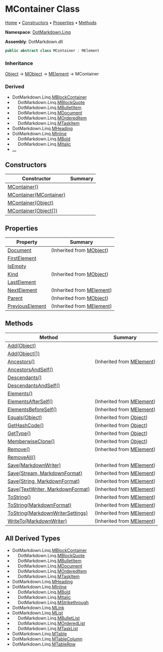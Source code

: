 <a name="_top"></a>

# MContainer Class

[Home](../../../README.md#_top) &#x2022; [Constructors](#constructors) &#x2022; [Properties](#properties) &#x2022; [Methods](#methods)

**Namespace**: [DotMarkdown.Linq](../README.md#_top)

**Assembly**: DotMarkdown\.dll

```csharp
public abstract class MContainer : MElement
```

### Inheritance

[Object](https://docs.microsoft.com/en-us/dotnet/api/system.object) &#x2192; [MObject](../MObject/README.md#_top) &#x2192; [MElement](../MElement/README.md#_top) &#x2192; MContainer

### Derived

* DotMarkdown\.Linq\.[MBlockContainer](../MBlockContainer/README.md#_top)
* &emsp; DotMarkdown\.Linq\.[MBlockQuote](../MBlockQuote/README.md#_top)
* &emsp; DotMarkdown\.Linq\.[MBulletItem](../MBulletItem/README.md#_top)
* &emsp; DotMarkdown\.Linq\.[MDocument](../MDocument/README.md#_top)
* &emsp; DotMarkdown\.Linq\.[MOrderedItem](../MOrderedItem/README.md#_top)
* &emsp; DotMarkdown\.Linq\.[MTaskItem](../MTaskItem/README.md#_top)
* DotMarkdown\.Linq\.[MHeading](../MHeading/README.md#_top)
* DotMarkdown\.Linq\.[MInline](../MInline/README.md#_top)
* &emsp; DotMarkdown\.Linq\.[MBold](../MBold/README.md#_top)
* &emsp; DotMarkdown\.Linq\.[MItalic](../MItalic/README.md#_top)
* [...](#all-derived-types "See all derived types")

## Constructors

| Constructor | Summary |
| ----------- | ------- |
| [MContainer()](-ctor/README.md#DotMarkdown_Linq_MContainer__ctor) | |
| [MContainer(MContainer)](-ctor/README.md#DotMarkdown_Linq_MContainer__ctor_DotMarkdown_Linq_MContainer_) | |
| [MContainer(Object)](-ctor/README.md#DotMarkdown_Linq_MContainer__ctor_System_Object_) | |
| [MContainer(Object\[\])](-ctor/README.md#DotMarkdown_Linq_MContainer__ctor_System_Object___) | |

## Properties

| Property | Summary |
| -------- | ------- |
| [Document](../MObject/Document/README.md#_top) |  \(Inherited from [MObject](../MObject/README.md#_top)\) |
| [FirstElement](FirstElement/README.md#_top) | |
| [IsEmpty](IsEmpty/README.md#_top) | |
| [Kind](../MObject/Kind/README.md#_top) |  \(Inherited from [MObject](../MObject/README.md#_top)\) |
| [LastElement](LastElement/README.md#_top) | |
| [NextElement](../MElement/NextElement/README.md#_top) |  \(Inherited from [MElement](../MElement/README.md#_top)\) |
| [Parent](../MObject/Parent/README.md#_top) |  \(Inherited from [MObject](../MObject/README.md#_top)\) |
| [PreviousElement](../MElement/PreviousElement/README.md#_top) |  \(Inherited from [MElement](../MElement/README.md#_top)\) |

## Methods

| Method | Summary |
| ------ | ------- |
| [Add(Object)](Add/README.md#DotMarkdown_Linq_MContainer_Add_System_Object_) | |
| [Add(Object\[\])](Add/README.md#DotMarkdown_Linq_MContainer_Add_System_Object___) | |
| [Ancestors()](../MElement/Ancestors/README.md#_top) |  \(Inherited from [MElement](../MElement/README.md#_top)\) |
| [AncestorsAndSelf()](AncestorsAndSelf/README.md#_top) | |
| [Descendants()](Descendants/README.md#_top) | |
| [DescendantsAndSelf()](DescendantsAndSelf/README.md#_top) | |
| [Elements()](Elements/README.md#_top) | |
| [ElementsAfterSelf()](../MElement/ElementsAfterSelf/README.md#_top) |  \(Inherited from [MElement](../MElement/README.md#_top)\) |
| [ElementsBeforeSelf()](../MElement/ElementsBeforeSelf/README.md#_top) |  \(Inherited from [MElement](../MElement/README.md#_top)\) |
| [Equals(Object)](https://docs.microsoft.com/en-us/dotnet/api/system.object.equals) |  \(Inherited from [Object](https://docs.microsoft.com/en-us/dotnet/api/system.object)\) |
| [GetHashCode()](https://docs.microsoft.com/en-us/dotnet/api/system.object.gethashcode) |  \(Inherited from [Object](https://docs.microsoft.com/en-us/dotnet/api/system.object)\) |
| [GetType()](https://docs.microsoft.com/en-us/dotnet/api/system.object.gettype) |  \(Inherited from [Object](https://docs.microsoft.com/en-us/dotnet/api/system.object)\) |
| [MemberwiseClone()](https://docs.microsoft.com/en-us/dotnet/api/system.object.memberwiseclone) |  \(Inherited from [Object](https://docs.microsoft.com/en-us/dotnet/api/system.object)\) |
| [Remove()](../MElement/Remove/README.md#_top) |  \(Inherited from [MElement](../MElement/README.md#_top)\) |
| [RemoveAll()](RemoveAll/README.md#_top) | |
| [Save(MarkdownWriter)](../MElement/Save/README.md#DotMarkdown_Linq_MElement_Save_DotMarkdown_MarkdownWriter_) |  \(Inherited from [MElement](../MElement/README.md#_top)\) |
| [Save(Stream, MarkdownFormat)](../MElement/Save/README.md#DotMarkdown_Linq_MElement_Save_System_IO_Stream_DotMarkdown_MarkdownFormat_) |  \(Inherited from [MElement](../MElement/README.md#_top)\) |
| [Save(String, MarkdownFormat)](../MElement/Save/README.md#DotMarkdown_Linq_MElement_Save_System_String_DotMarkdown_MarkdownFormat_) |  \(Inherited from [MElement](../MElement/README.md#_top)\) |
| [Save(TextWriter, MarkdownFormat)](../MElement/Save/README.md#DotMarkdown_Linq_MElement_Save_System_IO_TextWriter_DotMarkdown_MarkdownFormat_) |  \(Inherited from [MElement](../MElement/README.md#_top)\) |
| [ToString()](../MElement/ToString/README.md#DotMarkdown_Linq_MElement_ToString) |  \(Inherited from [MElement](../MElement/README.md#_top)\) |
| [ToString(MarkdownFormat)](../MElement/ToString/README.md#DotMarkdown_Linq_MElement_ToString_DotMarkdown_MarkdownFormat_) |  \(Inherited from [MElement](../MElement/README.md#_top)\) |
| [ToString(MarkdownWriterSettings)](../MElement/ToString/README.md#DotMarkdown_Linq_MElement_ToString_DotMarkdown_MarkdownWriterSettings_) |  \(Inherited from [MElement](../MElement/README.md#_top)\) |
| [WriteTo(MarkdownWriter)](../MElement/WriteTo/README.md#_top) |  \(Inherited from [MElement](../MElement/README.md#_top)\) |

## All Derived Types

* DotMarkdown\.Linq\.[MBlockContainer](../MBlockContainer/README.md#_top)
* &emsp; DotMarkdown\.Linq\.[MBlockQuote](../MBlockQuote/README.md#_top)
* &emsp; DotMarkdown\.Linq\.[MBulletItem](../MBulletItem/README.md#_top)
* &emsp; DotMarkdown\.Linq\.[MDocument](../MDocument/README.md#_top)
* &emsp; DotMarkdown\.Linq\.[MOrderedItem](../MOrderedItem/README.md#_top)
* &emsp; DotMarkdown\.Linq\.[MTaskItem](../MTaskItem/README.md#_top)
* DotMarkdown\.Linq\.[MHeading](../MHeading/README.md#_top)
* DotMarkdown\.Linq\.[MInline](../MInline/README.md#_top)
* &emsp; DotMarkdown\.Linq\.[MBold](../MBold/README.md#_top)
* &emsp; DotMarkdown\.Linq\.[MItalic](../MItalic/README.md#_top)
* &emsp; DotMarkdown\.Linq\.[MStrikethrough](../MStrikethrough/README.md#_top)
* DotMarkdown\.Linq\.[MLink](../MLink/README.md#_top)
* DotMarkdown\.Linq\.[MList](../MList/README.md#_top)
* &emsp; DotMarkdown\.Linq\.[MBulletList](../MBulletList/README.md#_top)
* &emsp; DotMarkdown\.Linq\.[MOrderedList](../MOrderedList/README.md#_top)
* &emsp; DotMarkdown\.Linq\.[MTaskList](../MTaskList/README.md#_top)
* DotMarkdown\.Linq\.[MTable](../MTable/README.md#_top)
* DotMarkdown\.Linq\.[MTableColumn](../MTableColumn/README.md#_top)
* DotMarkdown\.Linq\.[MTableRow](../MTableRow/README.md#_top)


